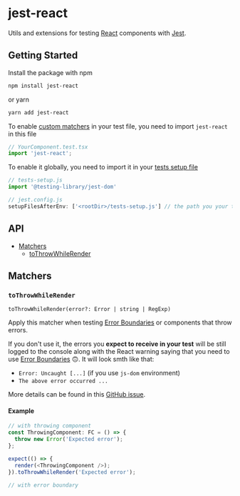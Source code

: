 # jest-react

Utils and extensions for testing [React](https://reactjs.org/) components with [Jest](https://jestjs.io/). 

## Getting Started
Install the package with npm

```bash
npm install jest-react
```

or yarn

```bash
yarn add jest-react
```

To enable [custom matchers](https://jestjs.io/docs/using-matchers) in your test file, you need to import `jest-react` in this file

```typescript
// YourComponent.test.tsx
import 'jest-react';
```

To enable it globally, you need to import it in your [tests setup file](https://jestjs.io/docs/en/configuration.html#setupfilesafterenv-array)

```javascript
// tests-setup.js
import '@testing-library/jest-dom'

// jest.config.js
setupFilesAfterEnv: ['<rootDir>/tests-setup.js'] // the path you your tests setup file
```

## API 

- [Matchers](https://jestjs.io/docs/using-matchers)
    - [toThrowWhileRender](#`toThrowWhileRender`)

## Matchers



### `toThrowWhileRender`

```
toThrowWhileRender(error?: Error | string | RegExp)
```
Apply this matcher when testing [Error Boundaries](https://reactjs.org/docs/error-boundaries.html) or components that 
throw errors. 

If you don't use it, the errors you **expect to receive in your test** will be still logged to the console along with the 
React warning saying that you need to use [Error Boundaries](https://reactjs.org/docs/error-boundaries.html) :upside_down_face:. 
It will look smth like that:
- `Error: Uncaught [...]` (if you use `js-dom` environment)
- `The above error occurred ...`

More details can be found in this [GitHub issue](https://github.com/facebook/react/issues/11098).

#### Example
```typescript jsx
// with throwing component
const ThrowingComponent: FC = () => {
  throw new Error('Expected error');
};

expect(() => { 
  render(<ThrowingComponent />);
}).toThrowWhileRender('Expected error');

// with error boundary
```
